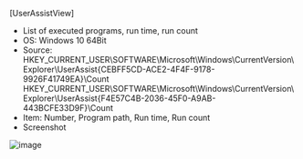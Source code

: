[UserAssistView]

- List of executed programs, run time, run count
- OS: Windows 10 64Bit
- Source: HKEY_CURRENT_USER\SOFTWARE\Microsoft\Windows\CurrentVersion\Explorer\UserAssist\{CEBFF5CD-ACE2-4F4F-9178-9926F41749EA}\Count  
HKEY_CURRENT_USER\SOFTWARE\Microsoft\Windows\CurrentVersion\Explorer\UserAssist\{F4E57C4B-2036-45F0-A9AB-443BCFE33D9F}\Count
- Item: Number, Program path, Run time, Run count
- Screenshot  

![image](https://user-images.githubusercontent.com/69110090/94151565-85782280-feb5-11ea-8aff-972619165566.png)
